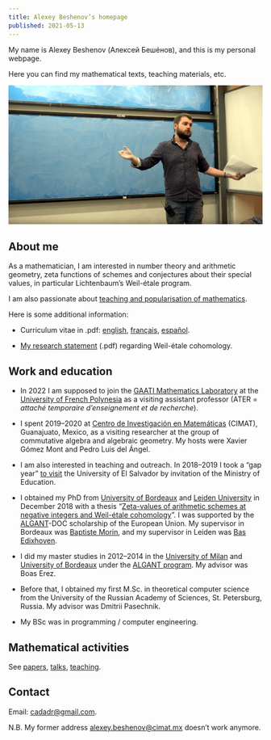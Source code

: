 ```yaml
---
title: Alexey Beshenov’s homepage
published: 2021-05-13
---
```


My name is Alexey Beshenov (Алексей Бешéнов), and this is my personal webpage.

Here you can find my mathematical texts, teaching materials, etc.

<p style="max-width: 800px; margin: auto"><img src="/img/talk.jpg" alt="my photo" /></p>


## About me
	      
As a mathematician, I am interested in number theory and arithmetic geometry,
zeta functions of schemes and conjectures about their special values,
in particular Lichtenbaum’s Weil-étale program.

I am also passionate about
[teaching and popularisation of mathematics](teaching/).

Here is some additional information:
      
* Curriculum vitae in .pdf:
  [english](/cv/alexey-beshenov-cv.pdf),
  [français](/cv/alexey-beshenov-cv-fr.pdf),
  [español](/cv/alexey-beshenov-cv-es.pdf).

* [My research statement](/cv/alexey-beshenov-research-statement.pdf) (.pdf)
  regarding Weil-étale cohomology.


## Work and education

* In 2022 I am supposed to join the
  [GAATI Mathematics Laboratory](https://gaati.org/)
  at the [University of French Polynesia](https://www.upf.pf/) as
  a visiting assistant professor
  (ATER = *attaché temporaire d’enseignement et de recherche*).

* I spent 2019–2020 at [Centro de Investigación en Matemáticas](https://www.cimat.mx/)
  (CIMAT), Guanajuato, Mexico, as a visiting researcher at the group of commutative
  algebra and algebraic geometry. My hosts were Xavier Gómez Mont
  and Pedro Luis del Ángel.

* I am also interested in teaching and outreach. In 2018–2019 I took a
  “gap year” [to visit](/teaching/san-salvador/) the University of
  El&#xa0;Salvador by invitation of the Ministry of Education.

* I obtained my PhD from
  [University of Bordeaux](https://www.math.u-bordeaux.fr/) and
  [Leiden University](http://www.universiteitleiden.nl/en/science/mathematics/)
  in December 2018 with a thesis “[Zeta-values of arithmetic schemes at negative
  integers and Weil-étale cohomology](/papers/)”.
  I was supported by the [ALGANT](https://algant.eu/)-DOC scholarship
  of the European Union. My supervisor in Bordeaux was
  [Baptiste Morin](https://www.math.u-bordeaux.fr/~bmorin/),
  and my supervisor in Leiden was
  [Bas Edixhoven](http://www.math.leidenuniv.nl/~edix/).

* I did my master studies in 2012–2014 in the
  [University of Milan](http://www.matematica.unimi.it/) and
  [University of Bordeaux](https://www.math.u-bordeaux.fr/)
  under the [ALGANT program](https://algant.eu/).
  My advisor was Boas Erez.

* Before that, I obtained my first M.Sc. in theoretical computer science from
  the University of the Russian Academy of Sciences, St. Petersburg, Russia.
  My advisor was Dmitrii Pasechnik.

* My BSc was in programming / computer engineering.


## Mathematical activities

See
[papers](/papers/),
[talks](/talks/),
[teaching](/teaching/).


## Contact

Email: [cadadr@gmail.com](mailto:cadadr@gmail.com).

N.B. My former address
[alexey.beshenov@cimat.mx](mailto:alexey.beshenov@cimat.mx)
doesn’t work anymore.
